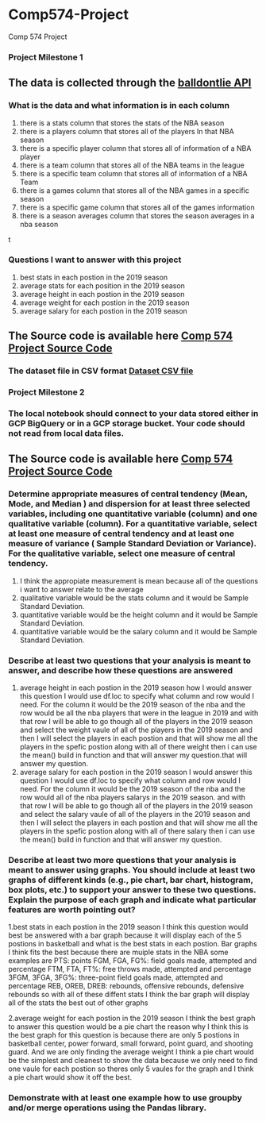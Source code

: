 # Comp574-Project
Comp 574 Project

### Project Milestone 1



## The data is collected through the [balldontlie API](https://www.balldontlie.io/#introduction)


### What is the data and what information is in each column

1. there is a stats column that stores the stats of the NBA season
2. there is a players column that stores all of the players In that NBA season
3. there is a specific player column that stores all of information of a NBA player
4. there is a team column that stores all of the NBA teams in the league
5. there is a specific team column that stores all of information of a NBA Team
6. there is a games column that stores all of the NBA games in a specific season
7. there is a specific game column that stores all of the games information
8. there is a season averages column that stores the season averages in a nba season

t

### Questions I want to answer with this project

1. best stats in each postion in the 2019 season
2. average stats for each position in the 2019 season
3. average height in each postion in the 2019 season
4. average weight for each postion in the 2019 season
5. average salary for each postion in the 2019 season

## The Source code is available here [Comp 574 Project Source Code](https://github.com/djm11210/Comp574-Project/blob/main/Comp574Project.ipynb)

### The dataset file in CSV format [Dataset CSV file ](https://github.com/djm11210/Comp574-Project/blob/main/data.csv)



### Project Milestone 2

### The local notebook should connect to your data stored either in GCP BigQuery or in a GCP storage bucket. Your code should not read from local data files.
## The Source code is available here [Comp 574 Project Source Code](https://github.com/djm11210/Comp574-Project/blob/main/Comp574Project.ipynb)

### Determine appropriate measures of central tendency (Mean, Mode, and Median ) and dispersion for at least three selected variables, including one quantitative variable (column) and one qualitative variable (column). For a quantitative variable, select at least one measure of central tendency and at least one measure of variance ( Sample Standard Deviation or Variance). For the qualitative variable, select one measure of central tendency.
1. I think the appropiate measurement is mean because all of the questions i want to answer relate to the average
2. qualitative variable  would be the stats column and it would be Sample Standard Deviation.
3. quantitative variable would be the height column and it would be Sample Standard Deviation.
4. quantitative variable would be the salary column and it would be Sample Standard Deviation.


### Describe at least two questions that your analysis is meant to answer, and describe how these questions are answered
1. average height in each postion in the 2019 season how I would answer this question I would use df.loc to specify what column and row would I need. For the column it would be the 2019 season of the nba  and the row would be all the nba players that were in the league in 2019 and with that row I will be able to go though all of the players in the 2019 season and select the weight vaule of all of the players in the 2019 season and then I will select the players in each postion and that will show me all the players in the spefic postion along with all of there weight then i can use the mean() build in function and that will answer my question.that will answer my question.
2. average salary for each postion in the 2019 season I would answer this question I would use df.loc to specify what column and row would I need. For the column it would be the 2019 season of the nba  and the row would all of the nba players salarys in the 2019 season. and with that row I will be able to go though all of the players in the 2019 season and select the salary vaule of all of the players in the 2019 season and then I will select the players in each postion and that will show me all the players in the spefic postion along with all of there salary then i can use the mean() build in function and that will answer my question.

### Describe at least two more questions that your analysis is meant to answer using graphs. You should include at least two graphs of different kinds (e.g., pie chart, bar chart, histogram, box plots, etc.) to support your answer to these two questions. Explain the purpose of each graph and indicate what particular features are worth pointing out?

1.best stats in each postion in the 2019 season I think this question would best be answered with a bar graph because it will display each of the 5 postions in basketball and what is the best stats in each postion. Bar graphs I think fits the best because there are muiple stats in the NBA some examples are 
PTS: points
FGM, FGA, FG%: field goals made, attempted and percentage
FTM, FTA, FT%: free throws made, attempted and percentage
3FGM, 3FGA, 3FG%: three-point field goals made, attempted and percentage
REB, OREB, DREB: rebounds, offensive rebounds, defensive rebounds
so with all of these diffent stats I think the bar graph will display all of the stats the best out of other graphs

2.average weight for each postion in the 2019 season  I think the best graph to answer this question would be a pie chart the reason why I think this is the best graph for this question is because there are only 5 postions in basketball center, power forward, small forward, point guard, and shooting guard. And we are only finding the average weight I think a pie chart would be the simplest and cleanest to show the data because we only need to find one vaule for each postion so theres only 5 vaules for the graph and I think a pie chart would show it off the best.

### Demonstrate with at least one example how to use groupby and/or merge operations using the Pandas library.
